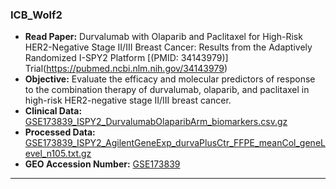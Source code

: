
### ICB_Wolf2

- **Read Paper:** Durvalumab with Olaparib and Paclitaxel for High-Risk HER2-Negative Stage II/III Breast Cancer: Results from the Adaptively Randomized I-SPY2 Platform  [(PMID: 34143979)] Trial(https://pubmed.ncbi.nlm.nih.gov/34143979)
- **Objective:** Evaluate the efficacy and molecular predictors of response to the combination therapy of durvalumab, olaparib, and paclitaxel in high-risk HER2-negative stage II/III breast cancer.
- **Clinical Data:** [GSE173839_ISPY2_DurvalumabOlaparibArm_biomarkers.csv.gz](https://ftp.ncbi.nlm.nih.gov/geo/series/GSE173839/GSE173839_ISPY2_DurvalumabOlaparibArm_biomarkers.csv.gz)
- **Processed Data:** [GSE173839_ISPY2_AgilentGeneExp_durvaPlusCtr_FFPE_meanCol_geneLevel_n105.txt.gz](https://ftp.ncbi.nlm.nih.gov/geo/series/GSE173839/GSE173839_ISPY2_AgilentGeneExp_durvaPlusCtr_FFPE_meanCol_geneLevel_n105.txt.gz)
- **GEO Accession Number:** [GSE173839](https://www.ncbi.nlm.nih.gov/geo/query/acc.cgi?acc=GSE173839)

---
